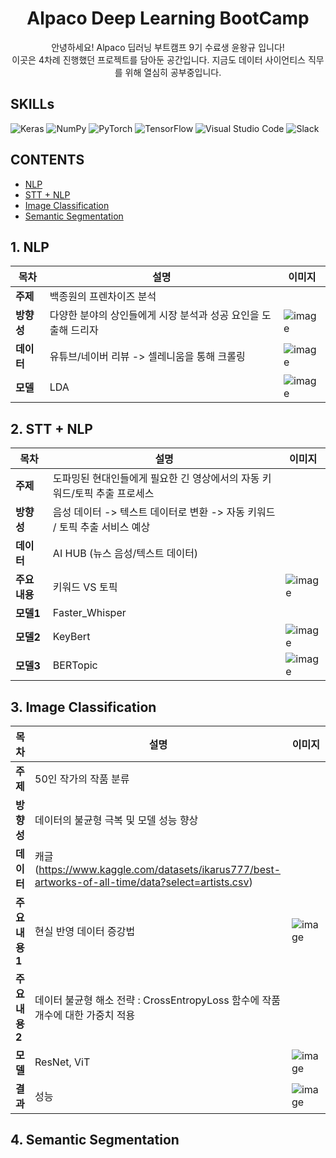 <h1 align=center>
Alpaco Deep Learning BootCamp 
</h1>
<div align=center>
안녕하세요!  Alpaco 딥러닝 부트캠프 9기 수료생 윤왕규 입니다!<br/>
이곳은 4차례 진행했던 프로젝트를 담아둔 공간입니다. 지금도 데이터 사이언티스 직무를 위해 열심히 공부중입니다.
</div>

## SKILLs
![Keras](https://img.shields.io/badge/Keras-%23D00000.svg?style=for-the-badge&logo=Keras&logoColor=white)
![NumPy](https://img.shields.io/badge/numpy-%23013243.svg?style=for-the-badge&logo=numpy&logoColor=white)
![PyTorch](https://img.shields.io/badge/PyTorch-%23EE4C2C.svg?style=for-the-badge&logo=PyTorch&logoColor=white)
![TensorFlow](https://img.shields.io/badge/TensorFlow-%23FF6F00.svg?style=for-the-badge&logo=TensorFlow&logoColor=white)
![Visual Studio Code](https://img.shields.io/badge/Visual%20Studio%20Code-0078d7.svg?style=for-the-badge&logo=visual-studio-code&logoColor=white)
![Slack](https://img.shields.io/badge/Slack-4A154B?style=for-the-badge&logo=slack&logoColor=white)

## CONTENTS
 - [NLP](#nlp)
 - [STT + NLP](#stt-+-nlp)
 - [Image Classification](#image-classification)
 - [Semantic Segmentation](#semantic-segmentation)

##  1. NLP
목차 | 설명 | 이미지 | 
------------|------|-------|
**주제** | 백종원의 프렌차이즈 분석
**방향성** | 다양한 분야의 상인들에게 시장 분석과 성공 요인을 도출해 드리자 | ![image](https://github.com/yoonwanggyu/Alpaco_Project/assets/161268939/d04946eb-aa58-4225-a4bc-894bc0a8fc6b)
**데이터** | 유튜브/네이버 리뷰 -> 셀레니움을 통해 크롤링 | ![image](https://github.com/yoonwanggyu/Alpaco_Project/assets/161268939/4955a2c8-c53e-40e9-858b-f169e8ed4450)
**모델** | LDA | ![image](https://github.com/yoonwanggyu/Alpaco_Project/assets/161268939/5fb037fe-b127-4f7e-b9f3-0df817545ad6)



## 2. STT + NLP
목차 | 설명 | 이미지 | 
------|------|-------|
**주제** | 도파밍된 현대인들에게 필요한 긴 영상에서의 자동 키워드/토픽 추출 프로세스
**방향성** | 음성 데이터 -> 텍스트 데이터로 변환 -> 자동 키워드 / 토픽 추출 서비스 예상 
**데이터** | AI HUB (뉴스 음성/텍스트 데이터) 
**주요 내용** | 키워드 VS 토픽 | ![image](https://github.com/yoonwanggyu/Alpaco_Project/assets/161268939/01b4cb75-d081-4e16-84b8-07152a249752)
**모델1** | Faster_Whisper
**모델2** | KeyBert | ![image](https://github.com/yoonwanggyu/Alpaco_Project/assets/161268939/c0b35df6-5695-4bac-bec8-65e20955b528)
**모델3** | BERTopic | ![image](https://github.com/yoonwanggyu/Alpaco_Project/assets/161268939/2d32674a-397a-4ce0-8cd1-902cd2731471)


## 3. Image Classification
목차 | 설명 | 이미지 | 
------------|------|-------|
**주제** | 50인 작가의 작품 분류 
**방향성** | 데이터의 불균형 극복 및 모델 성능 향상 
**데이터** | 캐글(https://www.kaggle.com/datasets/ikarus777/best-artworks-of-all-time/data?select=artists.csv) 
**주요 내용1** | 현실 반영 데이터 증강법 | ![image](https://github.com/yoonwanggyu/Alpaco_Project/assets/161268939/638ff65a-4aed-4f52-b6cc-0c493dc2d200)
**주요 내용2** | 데이터 불균형 해소 전략 : CrossEntropyLoss 함수에 작품 개수에 대한 가중치 적용 
**모델** | ResNet, ViT | ![image](https://github.com/yoonwanggyu/Alpaco_Project/assets/161268939/392e9c0d-419c-4ed3-aac3-23075ac6a20a)
**결과** | 성능 | ![image](https://github.com/yoonwanggyu/Alpaco_Project/assets/161268939/986e0fb2-262d-4168-b200-24fb4cf5e6eb)


## 4. Semantic Segmentation


 

